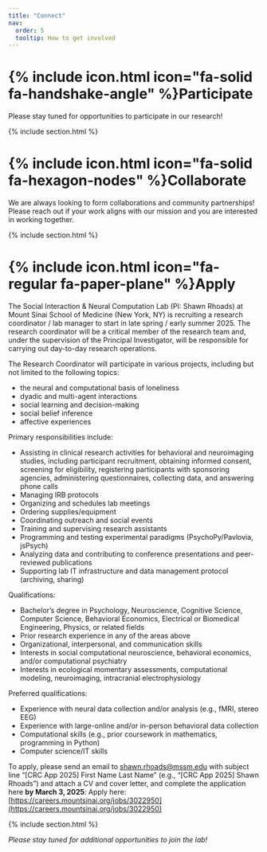 ```yaml
---
title: "Connect"
nav:
  order: 5
  tooltip: How to get involved
---
```


# {% include icon.html icon="fa-solid fa-handshake-angle" %}Participate

Please stay tuned for opportunities to participate in our research!

{% include section.html %}

# {% include icon.html icon="fa-solid fa-hexagon-nodes" %}Collaborate

We are always looking to form collaborations and community partnerships! Please reach out if your work aligns with our mission and you are interested in working together.

{% include section.html %}

# {% include icon.html icon="fa-regular fa-paper-plane" %}Apply

The Social Interaction & Neural Computation Lab (PI: Shawn Rhoads) at Mount Sinai School of Medicine (New York, NY) is recruiting a research coordinator / lab manager to start in late spring / early summer 2025. The research coordinator will be a critical member of the research team and, under the supervision of the Principal Investigator, will be responsible for carrying out day-to-day research operations.

The Research Coordinator will participate in various projects, including but not limited to the following topics:
* the neural and computational basis of loneliness
* dyadic and multi-agent interactions
* social learning and decision-making
* social belief inference
* affective experiences

Primary responsibilities include:
* Assisting in clinical research activities for behavioral and neuroimaging studies, including participant recruitment, obtaining informed consent, screening for eligibility, registering participants with sponsoring agencies, administering questionnaires, collecting data, and answering phone calls
* Managing IRB protocols
* Organizing and schedules lab meetings
* Ordering supplies/equipment
* Coordinating outreach and social events
* Training and supervising research assistants
* Programming and testing experimental paradigms (PsychoPy/Pavlovia, jsPsych)
* Analyzing data and contributing to conference presentations and peer-reviewed publications
* Supporting lab IT infrastructure and data management protocol (archiving, sharing)

Qualifications:
* Bachelor’s degree in Psychology, Neuroscience, Cognitive Science, Computer Science, Behavioral Economics, Electrical or Biomedical Engineering, Physics, or related fields
* Prior research experience in any of the areas above
* Organizational, interpersonal, and communication skills
* Interests in social computational neuroscience, behavioral economics, and/or computational psychiatry
* Interests in ecological momentary assessments, computational modeling, neuroimaging, intracranial electrophysiology

Preferred qualifications:
* Experience with neural data collection and/or analysis (e.g., fMRI, stereo EEG)
* Experience with large-online and/or in-person behavioral data collection
* Computational skills (e.g., prior coursework in mathematics, programming in Python)
* Computer science/IT skills

To apply, please send an email to shawn.rhoads@mssm.edu with subject line “[CRC App 2025] First Name Last Name” (e.g., “[CRC App 2025] Shawn Rhoads”) and attach a CV and cover letter, and complete the application here <strong>by March 3, 2025</strong>: Apply here: [https://careers.mountsinai.org/jobs/3022950](https://careers.mountsinai.org/jobs/3022950)

{% include section.html %}

*Please stay tuned for additional opportunities to join the lab!*